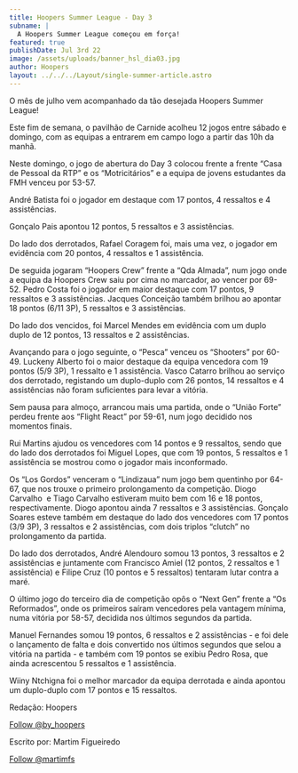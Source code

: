 ```yaml
---
title: Hoopers Summer League - Day 3
subname: |
  A Hoopers Summer League começou em força!
featured: true
publishDate: Jul 3rd 22
image: /assets/uploads/banner_hsl_dia03.jpg
author: Hoopers
layout: ../../../Layout/single-summer-article.astro
---
```

<!--StartFragment-->

O mês de julho vem acompanhado da tão desejada Hoopers Summer League!

Este fim de semana, o pavilhão de Carnide acolheu 12 jogos entre sábado e domingo, com as equipas a entrarem em campo logo a partir das 10h da manhã. 

Neste domingo, o jogo de abertura do Day 3 colocou frente a frente “Casa de Pessoal da RTP” e os “Motricitários” e a equipa de jovens estudantes da FMH venceu por 53-57. 

André Batista foi o jogador em destaque com 17 pontos, 4 ressaltos e 4 assistências. 

Gonçalo Pais apontou 12 pontos, 5 ressaltos e 3 assistências. 

Do lado dos derrotados, Rafael Coragem foi, mais uma vez, o jogador em evidência com 20 pontos, 4 ressaltos e 1 assistência. 

De seguida jogaram “Hoopers Crew” frente a “Qda Almada”, num jogo onde a equipa da Hoopers Crew saiu por cima no marcador, ao vencer por 69-52. Pedro Costa foi o jogador em maior destaque com 17 pontos, 9 ressaltos e 3 assistências. Jacques Conceição também brilhou ao apontar 18 pontos (6/11 3P), 5 ressaltos e 3 assistências. 

Do lado dos vencidos, foi Marcel Mendes em evidência com um duplo duplo de 12 pontos, 13 ressaltos e 2 assistências.

Avançando para o jogo seguinte, o “Pesca” venceu os “Shooters” por 60-49. Luckeny Alberto foi o maior destaque da equipa vencedora com 19 pontos (5/9 3P), 1 ressalto e 1 assistência. Vasco Catarro brilhou ao serviço dos derrotado, registando um duplo-duplo com 26 pontos, 14 ressaltos e 4 assistências não foram suficientes para levar a vitória. 

Sem pausa para almoço, arrancou mais uma partida, onde o “União Forte” perdeu frente aos “Flight React” por 59-61, num jogo decidido nos momentos finais.

Rui Martins ajudou os vencedores com 14 pontos e 9 ressaltos, sendo que do lado dos derrotados foi Miguel Lopes, que com 19 pontos, 5 ressaltos e 1 assistência se mostrou como o jogador mais inconformado.

Os “Los Gordos” venceram o “Lindizaua” num jogo bem quentinho por 64-67, que nos trouxe o primeiro prolongamento da competição. Diogo Carvalho  e Tiago Carvalho estiveram muito bem com 16 e 18 pontos, respectivamente. Diogo apontou ainda 7 ressaltos e 3 assistências. Gonçalo Soares esteve também em destaque do lado dos vencedores com 17 pontos (3/9 3P), 3 ressaltos e 2 assistências, com dois triplos “clutch” no prolongamento da partida.

Do lado dos derrotados, André Alendouro somou 13 pontos, 3 ressaltos e 2 assistências e juntamente com Francisco Amiel (12 pontos, 2 ressaltos e 1 assistência) e Filipe Cruz (10 pontos e 5 ressaltos) tentaram lutar contra a maré.

O último jogo do terceiro dia de competição opôs o “Next Gen” frente a “Os Reformados”, onde os primeiros saíram vencedores pela vantagem mínima, numa vitória por 58-57, decidida nos últimos segundos da partida.

Manuel Fernandes somou 19 pontos, 6 ressaltos e 2 assistências - e foi dele o lançamento de falta e dois convertido nos últimos segundos que selou a vitória na partida - e também com 19 pontos se exibiu Pedro Rosa, que ainda acrescentou 5 ressaltos e 1 assistência.

Wiiny Ntchigna foi o melhor marcador da equipa derrotada e ainda apontou um duplo-duplo com 17 pontos e 15 ressaltos. 

Redação: Hoopers

<!--StartFragment-->

<a href="https://twitter.com/by_hoopers?ref_src=twsrc%5Etfw" class="twitter-follow-button" data-show-count="false">Follow @by_hoopers</a><script async src="https://platform.twitter.com/widgets.js" charset="utf-8"></script>

<!--EndFragment-->

Escrito por: Martim Figueiredo

<!--StartFragment-->

<a href="https://twitter.com/martimfs?ref_src=twsrc%5Etfw" class="twitter-follow-button" data-show-count="false">Follow @martimfs</a><script async src="https://platform.twitter.com/widgets.js" charset="utf-8"></script>

<!--EndFragment-->

<!--EndFragment-->